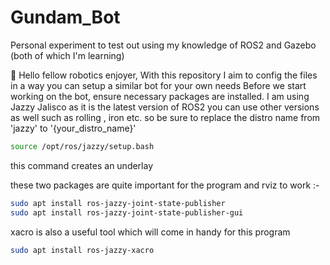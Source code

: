 # Gundam_Bot
Personal experiment to test out using my knowledge of ROS2 and Gazebo (both of which I'm learning)

👋 Hello fellow robotics enjoyer, With this repository I aim to config the files in a way you can setup a similar bot for your own needs 
Before we start working on the bot, ensure necessary packages are installed. I am using Jazzy Jalisco as it is the latest version of ROS2
you can use other versions as well such as rolling , iron etc. so be sure to replace the distro name from 'jazzy' to '{your_distro_name}'
```bash
source /opt/ros/jazzy/setup.bash
```

this command creates an underlay 

these two packages are quite important for the program and rviz to work :-

```bash
sudo apt install ros-jazzy-joint-state-publisher
sudo apt install ros-jazzy-joint-state-publisher-gui
```

xacro is also a useful tool which will come in handy for this program

```bash
sudo apt install ros-jazzy-xacro
```

